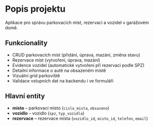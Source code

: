 # Popis projektu

Aplikace pro správu parkovacích míst, rezervací a vozidel v garážovém domě.

## Funkcionality

- CRUD parkovacích míst (přidání, úprava, mazání, změna stavu)
- Rezervace míst (vytvoření, úprava, mazání)
- Evidence vozidel (automatické vytvoření při rezervaci podle SPZ)
- Detailní informace o autě na obsazeném místě
- Vizuální grid parkoviště
- Validace vstupních dat na backendu i ve formuláři

## Hlavní entity

- **misto** – parkovací místo (`cislo_mista`, `obsazeno`)
- **vozidlo** – vozidlo (`spz`, `typ_vozidla`)
- **rezervace** – rezervace místa (`vozidlo_id`, `misto_id`, `telefon`, `email`)
